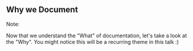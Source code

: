 ## Why we Document

Note:

Now that we understand the "What" of documentation, let's take a look at the "Why". You might notice this will be a recurring theme in this talk :)
